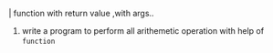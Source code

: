 
| function with return value ,with args..

1.	write a program to perform all arithemetic operation with help of ``function``